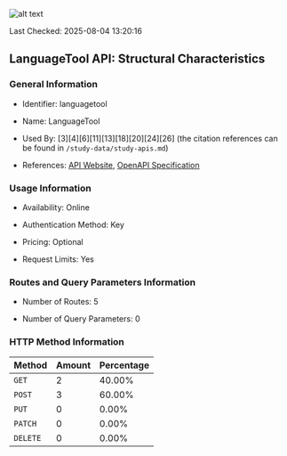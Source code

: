 ![alt text](https://img.shields.io/badge/OpenAPI_Specification-Valid-brightgreen.svg)

Last Checked: 2025-08-04 13:20:16

## LanguageTool API: Structural Characteristics

### General Information

- Identifier: languagetool

- Name: LanguageTool

- Used By: [3][4][6][11][13][18][20][24][26] (the citation references can be found in `/study-data/study-apis.md`)

- References: [API Website](https://languagetool.org/http-api), [OpenAPI Specification](https://github.com/WebFuzzing/EMB/blob/master/openapi-swagger/languagetool.json)

### Usage Information

- Availability: Online

- Authentication Method: Key

- Pricing: Optional

- Request Limits: Yes

### Routes and Query Parameters Information

- Number of Routes: 5

- Number of Query Parameters: 0

### HTTP Method Information

| Method | Amount | Percentage |
|--------|--------|------------|
| `GET` | 2 | 40.00% |
| `POST` | 3 | 60.00% |
| `PUT` | 0 | 0.00% |
| `PATCH` | 0 | 0.00% |
| `DELETE` | 0 | 0.00% |
